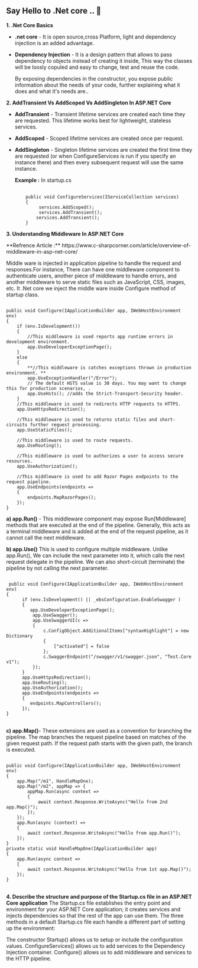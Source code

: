 ## Say Hello to .Net core .. 👋 

**1. .Net Core Basics**
* **.net core**  - It is open source,cross Platform, light and dependency injection is an added advantage.

* **Dependency Injection** - It is a design pattern that allows to pass dependency to objects instead of creating it inside, This way the classes will be loosly copuled and easy to change, test and reuse the code.

   By exposing dependencies in the constructor, you expose public information about the needs of your code, further explaining what it does and what it's needs are..

**2. AddTransient Vs AddScoped Vs AddSingleton In ASP.NET Core**

* **AddTransient** - Transient lifetime services are created each time they are requested. This lifetime works best for lightweight, stateless services.

* **AddScoped** -
Scoped lifetime services are created once per request.

* **AddSingleton** -
Singleton lifetime services are created the first time they are requested (or when ConfigureServices is run if you specify an instance there) and then every subsequent request will use the same instance.

  **Example :**
  In startup.cs 
  <div> 
  <pre class="notranslate">
      <code> 
      public void ConfigureServices(IServiceCollection services)
      {
           services.AddScoped<ClassName>();
           services.AddTransient<IInterface, ClassName>();
          services.AddTransient<IInterface, ClassName>();
      } 
  </code></pre>
 </div>
 
**3. Understanding Middleware In ASP.NET Core**
<p>**Refrence Article :**  https://www.c-sharpcorner.com/article/overview-of-middleware-in-asp-net-core/</p>
<div>
Middle ware is injected in application pipeline to handle the request and responses.For instance, There can have one middleware component to authenticate users, another piece of middleware to handle errors, and another middleware to serve static files such as JavaScript, CSS, images, etc.
It .Net core we inject the middle ware inside Configure method of startup class.<br/>
 
<pre class="notranslate">
<code>
public void Configure(IApplicationBuilder app, IWebHostEnvironment env)    
{    
    if (env.IsDevelopment())    
    {    
        //This middleware is used reports app runtime errors in development environment.  
        app.UseDeveloperExceptionPage();    
    }    
    else    
    {    
        **//This middleware is catches exceptions thrown in production environment. **  
        app.UseExceptionHandler("/Error");   
        // The default HSTS value is 30 days. You may want to change this for production scenarios, .    
        app.UseHsts(); //adds the Strict-Transport-Security header.    
    }    
    //This middleware is used to redirects HTTP requests to HTTPS.  
    app.UseHttpsRedirection();   
    
    //This middleware is used to returns static files and short-circuits further request processing.   
    app.UseStaticFiles();  
    
    //This middleware is used to route requests.   
    app.UseRouting();   
    
    //This middleware is used to authorizes a user to access secure resources.  
    app.UseAuthorization();    
    
    //This middleware is used to add Razor Pages endpoints to the request pipeline.    
    app.UseEndpoints(endpoints =>    
    {    
        endpoints.MapRazorPages();               
    });    
} 
</code></pre> 
</div>

**a) app.Run()** -
This middleware component may expose Run[Middleware] methods that are executed at the end of the pipeline. Generally, this acts as a terminal middleware and is added at the end of the request pipeline, as it cannot call the next middleware.

**b) app.Use()**
This is used to configure multiple middleware. Unlike app.Run(), We can include the next parameter into it, which calls the next request delegate in the pipeline. We can also short-circuit (terminate) the pipeline by not calling the next parameter. 
<pre>
<code>
 public void Configure(IApplicationBuilder app, IWebHostEnvironment env)
{
      if (env.IsDevelopment() || _ebsConfiguration.EnableSwagger )
      {
         app.UseDeveloperExceptionPage();
          app.UseSwagger();
          app.UseSwaggerUI(c =>
          {
              c.ConfigObject.AdditionalItems["syntaxHighlight"] = new Dictionary<string, object>
              {
                  ["activated"] = false
              };
              c.SwaggerEndpoint("/swagger/v1/swagger.json", "Test.Core v1");
          });
      }
      app.UseHttpsRedirection();
      app.UseRouting();
      app.UseAuthorization();
      app.UseEndpoints(endpoints =>
      {
         endpoints.MapControllers();
      });
}
</code>
</pre>

**c) app.Map()**- These extensions are used as a convention for branching the pipeline. The map branches the request pipeline based on matches of the given request path. If the request path starts with the given path, the branch is executed.

<pre class="notranslate">
<code>
public void Configure(IApplicationBuilder app, IWebHostEnvironment env)  
{  
    app.Map("/m1", HandleMapOne);  
    app.Map("/m2", appMap => {  
        appMap.Run(async context =>  
        {  
            await context.Response.WriteAsync("Hello from 2nd app.Map()");  
        });  
    });  
    app.Run(async (context) =>  
    {  
        await context.Response.WriteAsync("Hello from app.Run()");  
    });  
}  
private static void HandleMapOne(IApplicationBuilder app)  
{  
    app.Run(async context =>  
    {  
        await context.Response.WriteAsync("Hello from 1st app.Map()");  
    });   
}
</code>
</pre> 

**4. Describe the structure and purpose of the Startup.cs file in an ASP.NET Core application**
The Startup.cs file establishes the entry point and environment for your ASP.NET Core application; it creates services and injects dependencies so that the rest of the app can use them. The three methods in a default Startup.cs file each handle a different part of setting up the environment:

The constructor Startup() allows us to setup or include the configuration values.
ConfigureServices() allows us to add services to the Dependency Injection container.
Configure() allows us to add middleware and services to the HTTP pipeline.


